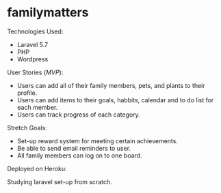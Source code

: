 # familymatters

Technologies Used: 
* Laravel 5.7
* PHP 
* Wordpress 

User Stories (*MVP*):

* Users can add all of their family members, pets, and plants to their profile.
* Users can add items to their goals, habbits, calendar and to do list for each member.
* Users can track progress of each category.

Stretch Goals: 

* Set-up reward system for meeting certain achievements. 
* Be able to send email reminders to user.
* All family members can log on to one board.

Deployed on Heroku: 


Studying laravel set-up from scratch. 
